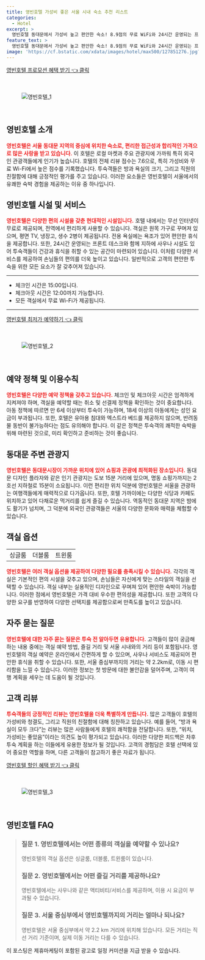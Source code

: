 ```yaml
---
title: 영빈호텔 가성비 좋은 서울 시내 숙소 추천 리스트
categories:
  - Hotel
excerpt: >
  영빈호텔 동대문에서 가성비 높고 편안한 숙소! 8.9점의 무료 WiFi와 24시간 운영되는 프론트 데스크로 편리함을 더했습니다. 청결한 객실과 사우나 이용까지 가성비 좋은 곳으로 추천!
feature_text: >
  영빈호텔 동대문에서 가성비 높고 편안한 숙소! 8.9점의 무료 WiFi와 24시간 운영되는 프론트 데스크로 편리함을 더했습니다. 청결한 객실과 사우나 이용까지 가성비 좋은 곳으로 추천!
image: 'https://cf.bstatic.com/xdata/images/hotel/max500/127851276.jpg?k=1b90201f763a8752b70a13bfc86aefa91b199f033b8c0db654439453786cd82c&o=&hp=1'
---
```


<p><a class="modoo-button" href="https://tinyurl.com/29u3e6oe" rel="nofollow noopener">영빈호텔 프로모션 혜택 받기 👈 클릭</a></p><br/>
<figure class="image"><img alt="영빈호텔_1" src="https://cf.bstatic.com/xdata/images/hotel/max1024x768/127850889.jpg?k=13bef0a0a46cd94fa69fa939ebd563356a210affa014b2e73f03ee20c0c1ba39&amp;o=&amp;hp=1"/></figure><br/>

<h2 id="영빈호텔_소개">영빈호텔 소개</h2>
<p><b><span style="color: #ee2323;">영빈호텔은 서울 동대문 지역의 중심에 위치한 숙소로, 편리한 접근성과 합리적인 가격으로 많은 사랑을 받고 있습니다.</span></b> 이 호텔은 로컬 마켓과 주요 관광지에 가까워 특히 외국인 관광객들에게 인기가 높습니다. 호텔의 전체 리뷰 점수는 7.6으로, 특히 가성비와 무료 Wi-Fi에서 높은 점수를 기록했습니다. 투숙객들은 방과 욕실의 크기, 그리고 직원의 친절함에 대해 긍정적인 평가를 주고 있습니다. 이러한 요소들은 영빈호텔이 서울에서의 유쾌한 숙박 경험을 제공하는 이유 중 하나입니다.</p>
<h2 id="영빈호텔_시설_및_서비스">영빈호텔 시설 및 서비스</h2>
<p><b><span style="color: #ee2323;">영빈호텔은 다양한 편의 시설을 갖춘 현대적인 시설입니다.</span></b> 호텔 내에서는 무선 인터넷이 무료로 제공되며, 전역에서 편리하게 사용할 수 있습니다. 객실은 원목 가구로 꾸며져 있으며, 평면 TV, 냉장고, 생수 2병이 제공됩니다. 전용 욕실에는 욕조가 있어 편안한 휴식을 제공합니다. 또한, 24시간 운영되는 프론트 데스크와 함께 지하에 사우나 시설도 있어 투숙객들이 건강과 휴식을 취할 수 있는 공간이 마련되어 있습니다. 이처럼 다양한 서비스를 제공하여 손님들의 편의를 더욱 높이고 있습니다. 일반적으로 고객의 편안한 투숙을 위한 모든 요소가 잘 갖추어져 있습니다.</p>
<hr/>
<ul>
<li>체크인 시간은 15:00입니다.</li>
<li>체크아웃 시간은 12:00까지 가능합니다.</li>
<li>모든 객실에서 무료 Wi-Fi가 제공됩니다.</li>
</ul>
<hr/>
<p><a class="modoo-button" href="https://tinyurl.com/29u3e6oe" rel="nofollow noopener">영빈호텔 최저가 예약하기 👈 클릭</a></p><br/>
<figure class="image"><img alt="영빈호텔_2" src="https://cf.bstatic.com/xdata/images/hotel/max500/127851276.jpg?k=1b90201f763a8752b70a13bfc86aefa91b199f033b8c0db654439453786cd82c&amp;o=&amp;hp=1"/></figure><br/>
<h2 id="예약_정책_및_이용수칙">예약 정책 및 이용수칙</h2>
<p><b><span style="color: #ee2323;">영빈호텔은 다양한 예약 정책을 갖추고 있습니다.</span></b> 체크인 및 체크아웃 시간은 엄격하게 지켜져야 하며, 객실을 예약할 때는 취소 및 선결제 정책을 확인하는 것이 중요합니다. 아동 정책에 따르면 만 6세 이상부터 투숙이 가능하며, 18세 이상의 아동에게는 성인 요금이 부과됩니다. 또한, 호텔은 유아용 침대와 엑스트라 베드를 제공하지 않으며, 반려동물 동반이 불가능하다는 점도 유의해야 합니다. 이 같은 정책은 투숙객의 쾌적한 숙박을 위해 마련된 것으로, 미리 확인하고 준비하는 것이 좋습니다.</p>
<h2 id="동대문_주변_관광지">동대문 주변 관광지</h2>
<p><b><span style="color: #ee2323;">영빈호텔은 동대문시장이 가까운 위치에 있어 쇼핑과 관광에 최적화된 장소입니다.</span></b> 동대문 디자인 플라자와 같은 인기 관광지는 도보 15분 거리에 있으며, 명동 쇼핑가까지는 2호선 지하철로 15분이 소요됩니다. 이런 편리한 위치 덕분에 영빈호텔은 서울을 관광하는 여행객들에게 매력적으로 다가옵니다. 또한, 호텔 가까이에는 다양한 식당과 카페도 위치하고 있어 다채로운 먹거리를 쉽게 즐길 수 있습니다. 역동적인 동대문 지역은 밤에도 활기가 넘치며, 그 덕분에 외국인 관광객들은 서울의 다양한 문화와 매력을 체험할 수 있습니다.</p>
<h2 id="객실_옵션">객실 옵션</h2>
<table>
<tr>
<td>싱글룸</td>
<td>더블룸</td>
<td>트윈룸</td>
</tr>
</table>
<p><b><span style="color: #ee2323;">영빈호텔은 여러 객실 옵션을 제공하여 다양한 필요를 충족시킬 수 있습니다.</span></b> 각각의 객실은 기본적인 편의 시설을 갖추고 있으며, 손님들은 자신에게 맞는 스타일의 객실을 선택할 수 있습니다. 객실 내부는 실용적인 디자인으로 꾸며져 있어 편안한 숙박이 가능합니다. 이러한 점에서 영빈호텔은 가격 대비 우수한 편의성을 제공합니다. 또한 고객의 다양한 요구를 반영하여 다양한 선택지를 제공함으로써 만족도를 높이고 있습니다.</p>
<h2 id="자주_묻는_질문">자주 묻는 질문</h2>
<p><b><span style="color: #ee2323;">영빈호텔에 대한 자주 묻는 질문은 투숙 전 알아두면 유용합니다.</span></b> 고객들이 많이 궁금해하는 내용 중에는 객실 예약 방법, 즐길 거리 및 서울 시내와의 거리 등이 포함됩니다. 영빈호텔의 객실 예약은 온라인에서 간편하게 할 수 있으며, 사우나 서비스도 제공되어 편안한 휴식을 취할 수 있습니다. 또한, 서울 중심부까지의 거리는 약 2.2km로, 이동 시 편리함을 느낄 수 있습니다. 이러한 정보는 첫 방문에 대한 불안감을 덜어주며, 고객이 여행 계획을 세우는 데 도움이 될 것입니다.</p>
<h2 id="고객_리뷰">고객 리뷰</h2>
<p><b><span style="color: #ee2323;">투숙객들의 긍정적인 리뷰는 영빈호텔을 더욱 특별하게 만듭니다.</span></b> 많은 고객들이 호텔의 가성비와 청결도, 그리고 직원의 친절함에 대해 칭찬하고 있습니다. 예를 들어, “방과 욕실이 모두 크다”는 리뷰는 많은 사람들에게 호텔의 쾌적함을 전달합니다. 또한, “위치, 가성비는 좋았음”이라는 의견도 높이 평가되고 있습니다. 이러한 다양한 피드백은 차후 투숙 계획을 하는 이들에게 유용한 정보가 될 것입니다. 고객의 경험담은 호텔 선택에 있어 중요한 역할을 하며, 다른 고객들이 참고하기 좋은 자료가 됩니다.</p>

<p><a class="modoo-button" href="https://tinyurl.com/29u3e6oe" rel="nofollow noopener">영빈호텔 할인 혜택 받기 👈 클릭</a></p><br>

<figure class="image"><img src="https://cf.bstatic.com/xdata/images/hotel/max500/127851286.jpg?k=485d780787dd272d21bfcce2b847a35b99d2620ab7123a75a9d30bfbe5cb6500&o=&hp=1" alt="영빈호텔_3"></figure><br>
<h2 id="영빈호텔_FAQ">영빈호텔 FAQ</h2>
<div itemscope="" itemtype="https://schema.org/FAQPage"> 
<blockquote> 
<div itemscope="" itemprop="mainEntity" itemtype="https://schema.org/Question"> 
<h3 id="질문_1" itemprop="name">질문 1. 영빈호텔에서는 어떤 종류의 객실을 예약할 수 있나요?</h3> 
<div itemscope="" itemprop="acceptedAnswer" itemtype="https://schema.org/Answer"> 
<span itemprop="text"> 
<p>영빈호텔의 객실 옵션은 싱글룸, 더블룸, 트윈룸이 있습니다.</p> 
</span> 
</div> 
</div> 

<div itemscope="" itemprop="mainEntity" itemtype="https://schema.org/Question"> 
<h3 id="질문_2" itemprop="name">질문 2. 영빈호텔에서는 어떤 즐길 거리를 제공하나요?</h3> 
<div itemscope="" itemprop="acceptedAnswer" itemtype="https://schema.org/Answer"> 
<span itemprop="text"> 
<p>영빈호텔에서는 사우나와 같은 액티비티/서비스를 제공하며, 이용 시 요금이 부과될 수 있습니다.</p> 
</span> 
</div> 
</div> 

<div itemscope="" itemprop="mainEntity" itemtype="https://schema.org/Question"> 
<h3 id="질문_3" itemprop="name">질문 3. 서울 중심부에서 영빈호텔까지의 거리는 얼마나 되나요?</h3> 
<div itemscope="" itemprop="acceptedAnswer" itemtype="https://schema.org/Answer"> 
<span itemprop="text"> 
<p>영빈호텔은 서울 중심부에서 약 2.2 km 거리에 위치해 있습니다. 모든 거리는 직선 거리 기준이며, 실제 이동 거리는 다를 수 있습니다.</p> 
</span> 
</div> 
</div> 
</blockquote> 
</div><p>이 포스팅은 제휴마케팅이 포함된 광고로 일정 커미션을 지급 받을 수 있습니다.</p>

